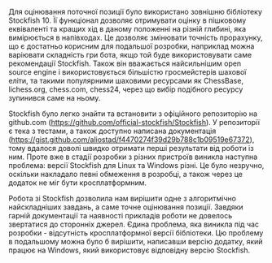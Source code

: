 Для оцінювання поточної позиції було використано зовнішню бібліотеку Stockfish 10. Її функціонал дозволяє отримувати оцінку в пішковому еквіваленті та кращих хід в даному положенні на різній глибині, яка вимірюється в напівходах. 
Це дозволяє змінювати точність прорахунку, що є достатньо корисним для подальшої розробки, наприклад можна варіювати складність гри бота, якщо той буде використовувати саме рекомендації Stockfish. Також він вважається найсильнішим open source engine і використовується більшістю гросмейстерів шахової еліти, та такими популярними шаховими ресурсами як ChessBase, lichess.org, chess.com, chess24, через що вибір подібного ресурсу зупинився саме на ньому. 

 Stockfish було легко знайти та встановити з офіційного репозиторію на github.com (https://github.com/official-stockfish/Stockfish). У репозиторії є тека з тестами, а також доступно написана документація (https://gist.github.com/aliostad/f4470274f39d29b788c1b09519e67372), тому вдалося доволі швидко отримати перші результати від роботи із ним. Проте вже в стадії розробки з різних пристроїв виникла наступна проблема: версії Stockfish для Linux та Windows різні. Це було незручно, оскільки накладало певні обмеження в розробці, а також через це додаток не міг бути кросплатформним. 


Робота зі Stockfish дозволила нам вирішити одне з алгоритмічно найскладніших завдань, а саме точне оцінювання позиції. Завдяки гарній документації та наявності прикладів роботи не довелось звертатися до сторонніх джерел. 
Єдина проблема, яка виникла під час розробки - відсутність кросплатформної версії бібліотеки. Цю проблему в подальшому можна було б вирішити, написавши версію додатку, який працює на Windows, який використовує відповідну версію Stockfish. 
